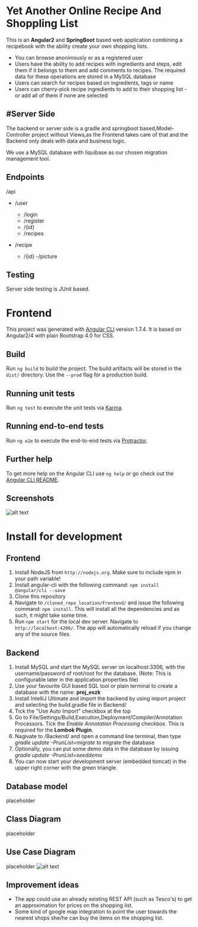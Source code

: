 Yet Another Online Recipe And Shoppling List
===============================

This is an **Angular2** and **SpringBoot** based web application combining a recipebook with the ability create your own shopping lists.
- You can browse anonimously or as a registered user
- Users have the ability to add recipes with ingredients and steps, edit them if it belongs to them and add comments to recipes. The required data for these operations are stored in a MySQL database
- Users can search for recipes based on ingredients, tags or name
- Users can cherry-pick recipe ingredients to add to their shopping list - or add all of them if none are selected

#Server Side
-------------
The backend or server side is a gradle and springboot based,Model-Controller project without Views,as the Frontend takes care of that and the Backend only deals with data and business logic.

We use a MySQL database with liquibase as our chosen migration management tool.

## Endpoints
/api
 - /user
   * /login
   * /register
   * /{id}
    - /recipes

 - /recipe
   * /{id}
    -/picture
   
## Testing
Server side testing is JUnit based.

# Frontend

This project was generated with [Angular CLI](https://github.com/angular/angular-cli) version 1.7.4. It is based on Angular2/4 with plain Bootstrap 4.0 for CSS.

## Build

Run `ng build` to build the project. The build artifacts will be stored in the `dist/` directory. Use the `--prod` flag for a production build.

## Running unit tests

Run `ng test` to execute the unit tests via [Karma](https://karma-runner.github.io).

## Running end-to-end tests

Run `ng e2e` to execute the end-to-end tests via [Protractor](http://www.protractortest.org/).

## Further help

To get more help on the Angular CLI use `ng help` or go check out the [Angular CLI README](https://github.com/angular/angular-cli/blob/master/README.md).


Screenshots
-----------
![alt text](https://imgur.com/HhBuCyx.jpg)


# Install for development

Frontend
-----------
1. Install NodeJS from `http://nodejs.org`. Make sure to include npm in your path variable!
2. Install angular-cli with the following command: `npm install @angular/cli --save`
3. Clone this repository
4. Navigate to `/cloned_repo_location/Frontend/` and issue the following command: `npm install`. This will install all the dependencies and as such, it might take some time.
5. Run `npm start` for the local dev server. Navigate to `http://localhost:4200/`. The app will automatically reload if you change any of the source files.

Backend
-----------
1. Install MySQL and start the MySQL server on localhost:3306, with the username/password of root/root for the database. (Note:   This is configurable later in the application.properties file)
2. Use your favourite GUI based SQL tool or plain terminal to create a database with the name: **proj_eszk**
3. Install IntelliJ Ultimate and import the backend by using import project and selecting the build.gradle file in Backend/
4. Tick the "Use Auto Import" checkbox at the top
5. Go to File/Settings/Build,Execution,Deployment/Compiler/Annotation Processors. Tick the *Enable Annotation Processing* checkbox. This is required for the **Lombok Plugin**.
6. Nagivate to /Backend/ and open a command line terminal, then type *gradle update -PrunList=migrate* to migrate the database
7. Optionally, you can put some demo data in the database by issuing *gradle update -PrunList=seeddemo*
8. You can now start your development server (embedded tomcat) in the upper right corner with the green triangle.


Database model
----------------
placeholder


Class Diagram
-------------
placeholder


Use Case Diagram
----------------
placeholder
![alt text](https://imgur.com/SO2ReVg.png)


Improvement ideas
-----------------------
- The app could use an already existing REST API (such as Tesco's) to get an approximation for prices on the shopping list.
- Some kind of google map integration to point the user towards the nearest shops she/he can buy the items on the shopping list.